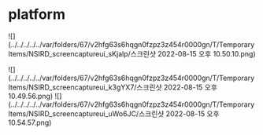 # platform



![](../../../../../var/folders/67/v2hfg63s6hqgn0fzpz3z454r0000gn/T/TemporaryItems/NSIRD_screencaptureui_sKjalp/스크린샷 2022-08-15 오후 10.50.10.png)

![](../../../../../var/folders/67/v2hfg63s6hqgn0fzpz3z454r0000gn/T/TemporaryItems/NSIRD_screencaptureui_k3gYX7/스크린샷 2022-08-15 오후 10.49.56.png)
![](../../../../../var/folders/67/v2hfg63s6hqgn0fzpz3z454r0000gn/T/TemporaryItems/NSIRD_screencaptureui_uWo6JC/스크린샷 2022-08-15 오후 10.54.57.png)